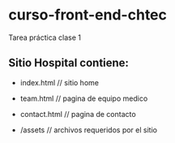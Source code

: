 # curso-front-end-chtec

Tarea práctica clase 1

## Sitio Hospital contiene:

* index.html // sitio home

* team.html // pagina de equipo medico

* contact.html // pagina de contacto

* /assets // archivos requeridos por el sitio
